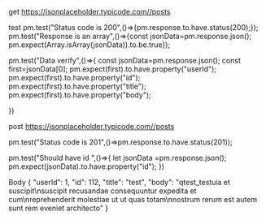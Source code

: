 get 
https://jsonplaceholder.typicode.com//posts

test 
pm.test("Status code is 200",()=>{pm.response.to.have.status(200);});
pm.test("Response is an array",()=>{const jsonData=pm.response.json();
pm.expect(Array.isArray(jsonData)).to.be.true});

pm.test("Data verify",()=>{
    const jsonData=pm.response.json();
    const first=jsonData[0];
    pm.expect(first).to.have.property("userId");
     pm.expect(first).to.have.property("id");
     pm.expect(first).to.have.property("title");
     pm.expect(first).to.have.property("body");
   

})


post
https://jsonplaceholder.typicode.com//posts

pm.test("Status code is 201",()=>pm.response.to.have.status(201));

pm.test("Should have id ",()=>{
    let jsonData =pm.response.json();
    pm.expect(jsonData).to.have.property("id");
})

Body
  {
        "userId": 1,
        "id": 112,
        "title": "test",
        "body": "qtest_testuia et suscipit\nsuscipit recusandae consequuntur expedita et cum\nreprehenderit molestiae ut ut quas totam\nnostrum rerum est autem sunt rem eveniet architecto"
    }
